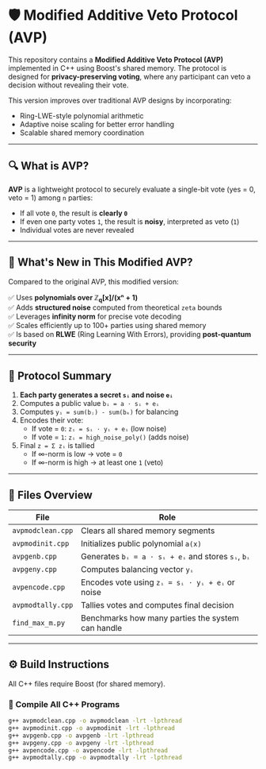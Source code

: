 # 🛡️ Modified Additive Veto Protocol (AVP)

This repository contains a **Modified Additive Veto Protocol (AVP)** implemented in C++ using Boost's shared memory. The protocol is designed for **privacy-preserving voting**, where any participant can veto a decision without revealing their vote.

This version improves over traditional AVP designs by incorporating:
- Ring-LWE-style polynomial arithmetic
- Adaptive noise scaling for better error handling
- Scalable shared memory coordination

---

## 🔍 What is AVP?

**AVP** is a lightweight protocol to securely evaluate a single-bit vote (yes = 0, veto = 1) among `n` parties:

- If all vote `0`, the result is **clearly `0`**
- If even one party votes `1`, the result is **noisy**, interpreted as veto (`1`)
- Individual votes are never revealed

---

## 🔧 What's New in This Modified AVP?

Compared to the original AVP, this modified version:

✅ Uses **polynomials over ℤ<sub>q</sub>[x]/(xⁿ + 1)**  
✅ Adds **structured noise** computed from theoretical `zeta` bounds  
✅ Leverages **infinity norm** for precise vote decoding  
✅ Scales efficiently up to 100+ parties using shared memory  
✅ Is based on **RLWE** (Ring Learning With Errors), providing **post-quantum security**

---

## 🧠 Protocol Summary

1. **Each party generates a secret `sᵢ` and noise `eᵢ`**
2. Computes a public value `bᵢ = a ⋅ sᵢ + eᵢ`
3. Computes `yᵢ = sum(bⱼ) - sum(bₖ)` for balancing
4. Encodes their vote:
   - If vote = `0`: `zᵢ = sᵢ ⋅ yᵢ + eᵢ` (low noise)
   - If vote = `1`: `zᵢ = high_noise_poly()` (adds noise)
5. Final `z = Σ zᵢ` is tallied
   - If ∞-norm is low → vote = `0`
   - If ∞-norm is high → at least one `1` (veto)

---

## 📁 Files Overview

| File               | Role                                             |
|--------------------|--------------------------------------------------|
| `avpmodclean.cpp`  | Clears all shared memory segments                |
| `avpmodinit.cpp`   | Initializes public polynomial `a(x)`             |
| `avpgenb.cpp`      | Generates `bᵢ = a ⋅ sᵢ + eᵢ` and stores `sᵢ`, `bᵢ` |
| `avpgeny.cpp`      | Computes balancing vector `yᵢ`                   |
| `avpencode.cpp`    | Encodes vote using `zᵢ = sᵢ ⋅ yᵢ + eᵢ` or noise   |
| `avpmodtally.cpp`  | Tallies votes and computes final decision        |
| `find_max_m.py`    | Benchmarks how many parties the system can handle |

---

## ⚙️ Build Instructions

All C++ files require Boost (for shared memory).

### 🔧 Compile All C++ Programs

```bash
g++ avpmodclean.cpp -o avpmodclean -lrt -lpthread
g++ avpmodinit.cpp -o avpmodinit -lrt -lpthread
g++ avpgenb.cpp -o avpgenb -lrt -lpthread
g++ avpgeny.cpp -o avpgeny -lrt -lpthread
g++ avpencode.cpp -o avpencode -lrt -lpthread
g++ avpmodtally.cpp -o avpmodtally -lrt -lpthread
